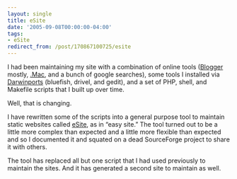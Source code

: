 ```yaml
---
layout: single
title: eSite
date: '2005-09-08T00:00:00-04:00'
tags:
- eSite
redirect_from: /post/170867100725/esite
---
```

<p>I had been maintaining my site with a combination of online tools (<a href="http://Blogger.com">Blogger</a> mostly, <a href="http://www.mac.com">.Mac</a>, and a bunch of google searches), some tools I installed via <a href="http://darwinports.opendarwin.org">Darwinports</a> (bluefish, drivel, and gedit), and a set of PHP, shell, and Makefile scripts that I built up over time.</p>

<p>Well, that is changing.</p>

<p>I have rewritten some of the scripts into a general purpose tool to maintain static  websites called <a href="http://esite.sourceforge.net">eSite</a>, as in &ldquo;easy site.&rdquo; The tool turned out to be a little more complex than expected and a little more flexible than expected and so I documented it and squated on a dead SourceForge project to share it with others.</p>

<p>The tool has replaced all but one script that I had used previously to maintain the sites. And it has generated a second site to maintain as well.</p>
